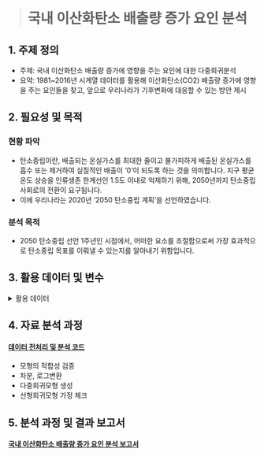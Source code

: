 > # 국내 이산화탄소 배출량 증가 요인 분석

## 1. 주제 정의
* 주제: 국내 이산화탄소 배출량 증가에 영향을 주는 요인에 대한 다중회귀분석
* 요약: 1981~2016년 시계열 데이터를 활용해 이산화탄소(CO2) 배출량 증가에 영향을 주는 요인들을 찾고, 앞으로 우리나라가 기후변화에 대응할 수 있는 방안 제시

## 2. 필요성 및 목적
### 현황 파악
* 탄소중립이란, 배출되는 온실가스를 최대한 줄이고 불가피하게 배출된 온실가스를 흡수 또는 제거하여 실질적인 배출이 ‘0’이 되도록 하는 것을 의미합니다. 지구 평균 온도 상승을 인류생존 한계선인 1.5도 이내로 억제하기 위해, 2050년까지 탄소중립 사회로의 전환이 요구됩니다.
* 이에 우리나라는 2020년 ‘2050 탄소중립 계획’을 선언하였습니다.

### 분석 목적
* 2050 탄소중립 선언 1주년인 시점에서, 어떠한 요소를 조절함으로써 가장 효과적으로 탄소중립 목표를 이뤄낼 수 있는지를 알아내기 위함입니다.

## 3. 활용 데이터 및 변수

<details>
<summary>활용 데이터</summary>
<div markdown="1">       

* 국가통계포털 KOSIS, 국가지표체계, Worldometer의 “국내 통계” 자료 중 1981~2016년 대한민국의 연간 이산화탄소 배출량, 기온, 경제성장률, 인구성장률, 1인당 전력에너지 공급량, 1인당 석탄에너지 공급량, 1인당 신재생에너지 공급량, 1인당 석유에너지 공급량, 1인당 수력에너지 공급량, 1인당 원자력에너지 공급량, 일본의 연간 이산화탄소 배출량 통계자료를 분석에 활용하였습니다.
* 위 데이터들을 모두 결합하여, 최종 데이터셋을 새로 생성하였습니다.  
-최종 데이터셋 이름: `data`

<details>
<summary>활용 데이터 출처</summary>
<div markdown="1">       

* [국가통계포털 KOSIS](https://kosis.kr/index/index.do)
* [국가지표체계](https://www.index.go.kr/unify/idx-info.do?idxCd=4290)
* [Worldometer](https://www.worldometers.info/co2-emissions/south-korea-co2-emissions)

</div>
</details>

<details>
<summary>활용 변수</summary>
<div markdown="1">

* 종속변수(Y): 우리나라의 연간 이산화탄소 배출량(`CO2`)
* 독립변수(X): 우리나라 연간 이산화탄소 배출량에 영향을 영향을 줄 것으로 판단되는 환경적인 요인과 비환경적인 요인을 독립변수로 선택하였습니다.
  -환경적인 요인: 기온(`temp`), 1인당 전력에너지 공급량(`Power`), 1인당 석탄에너지 공급량(`Coal`), 1인당 신재생에너지 공급량(`Renewable`), 1인당 석유에너지 공급량(`Petroleum`), 1인당 수력에너지 공급량(`Hydro.E`), 1인당 원자력에너지 공급량(`Nuclear.E`), 일본의 연간 이산화탄소 배출량(`Japan`)
  -비환경적인 요인: 경제성장률(`E.Growth`), 인구성장률(`P.Growth`)

</div>
</details>

</div>
</details>


## 4. 자료 분석 과정

#### [데이터 전처리 및 분석 코드](https://github.com/jiazzang/Project_2021_co2_data_analysis/blob/d24985d08083a35a7c6dab238d0bb22c06df9752/%EB%8D%B0%EC%9D%B4%ED%84%B0_%EC%A0%84%EC%B2%98%EB%A6%AC_%EB%B0%8F_%EB%B6%84%EC%84%9D.R)
* 모형의 적합성 검증
* 차분, 로그변환
* 다중회귀모형 생성
* 선형회귀모형 가정 체크


## 5. 분석 과정 및 결과 보고서
#### [국내 이산화탄소 배출량 증가 요인 분석 보고서](https://elated-production-7bb.notion.site/25a45d3f00904ccb94f8ee83e555fde0)
